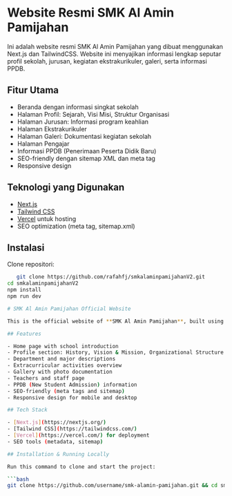 # Website Resmi SMK Al Amin Pamijahan

Ini adalah website resmi SMK Al Amin Pamijahan yang dibuat menggunakan Next.js dan TailwindCSS. Website ini menyajikan informasi lengkap seputar profil sekolah, jurusan, kegiatan ekstrakurikuler, galeri, serta informasi PPDB.

## Fitur Utama

- Beranda dengan informasi singkat sekolah
- Halaman Profil: Sejarah, Visi Misi, Struktur Organisasi
- Halaman Jurusan: Informasi program keahlian
- Halaman Ekstrakurikuler
- Halaman Galeri: Dokumentasi kegiatan sekolah
- Halaman Pengajar
- Informasi PPDB (Penerimaan Peserta Didik Baru)
- SEO-friendly dengan sitemap XML dan meta tag
- Responsive design

## Teknologi yang Digunakan

- [Next.js](https://nextjs.org/)
- [Tailwind CSS](https://tailwindcss.com/)
- [Vercel](https://vercel.com/) untuk hosting
- SEO optimization (meta tag, sitemap.xml)

## Instalasi

Clone repositori:
```bash
   git clone https://github.com/rafahfj/smkalaminpamijahanV2.git
cd smkalaminpamijahanV2
npm install
npm run dev

# SMK Al Amin Pamijahan Official Website

This is the official website of **SMK Al Amin Pamijahan**, built using Next.js and Tailwind CSS. The site provides comprehensive information about the school, departments, extracurricular activities, gallery, and new student admissions (PPDB).

## Features

- Home page with school introduction  
- Profile section: History, Vision & Mission, Organizational Structure  
- Department and major descriptions  
- Extracurricular activities overview  
- Gallery with photo documentation  
- Teachers and staff page  
- PPDB (New Student Admission) information  
- SEO-friendly (meta tags and sitemap)  
- Responsive design for mobile and desktop  

## Tech Stack

- [Next.js](https://nextjs.org/)  
- [Tailwind CSS](https://tailwindcss.com/)  
- [Vercel](https://vercel.com/) for deployment  
- SEO tools (metadata, sitemap)

## Installation & Running Locally

Run this command to clone and start the project:

```bash
git clone https://github.com/username/smk-alamin-pamijahan.git && cd smk-alamin-pamijahan && npm install && npm run dev




